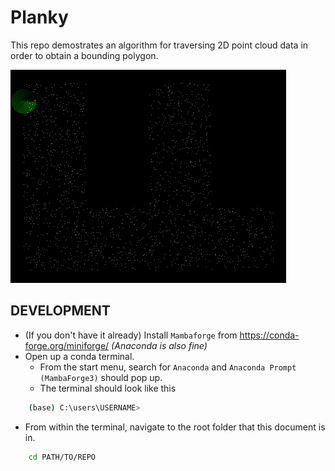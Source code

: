 # Planky
This repo demostrates an algorithm for traversing 2D point cloud data in order to obtain a bounding polygon.

![Demo](images/array.gif)

## DEVELOPMENT
- (If you don't have it already) Install `Mambaforge` from https://conda-forge.org/miniforge/ _(Anaconda is also fine)_
- Open up a conda terminal.<br>
    - From the start menu, search for `Anaconda` and `Anaconda Prompt (MambaForge3)` should pop up.
    - The terminal should look like this

```bash
    (base) C:\users\USERNAME>
```
- From within the terminal, navigate to the root folder that this document is in.

```bash
    cd PATH/TO/REPO
```